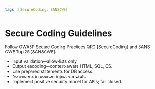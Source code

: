 ```yaml
---
tags: [SecureCoding, SANSCWE]
---
```

# Secure Coding Guidelines

Follow OWASP Secure Coding Practices QRG [SecureCoding] and SANS CWE Top 25 [SANSCWE]:

* Input validation—allow‑lists only.
* Output encoding—context‑aware HTML, SQL, OS.
* Use prepared statements for DB access.
* No secrets in source; inject via vault.
* Implement positive security model for APIs; fail closed.

